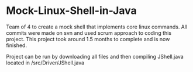 # Mock-Linux-Shell-in-Java
Team of 4 to create a mock shell that implements core linux commands. All commits were made on svn and used scrum approach to coding this project. This project took around 1.5 months to complete and is now finished.

Project can be run by downloading all files and then compiling JShell.java located in /src/Driver/JShell.java
